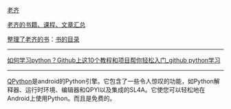 [老齐](https://github.com/qiwsir)

[老齐的书籍、课程、文章汇总](https://github.com/qiwsir/itdiffer)

[整理了老齐的书](https://github.com/looly/python-basic)：[书的目录](https://github.com/looly/python-basic/blob/master/SUMMARY.md)

<hr>

[如何学习python？Github上这10个教程和项目帮你轻松入门_github python学习](https://blog.csdn.net/weixin_49892805/article/details/134193061)

<hr>

[QPython](https://github.com/qpython-android/qpython)是android的Python引擎。它包含了一些令人惊叹的功能，如Python解释器、运行时环境、编辑器和QPYI以及集成的SL4A。它使您可以轻松地在Android上使用Python。而且是免费的。

